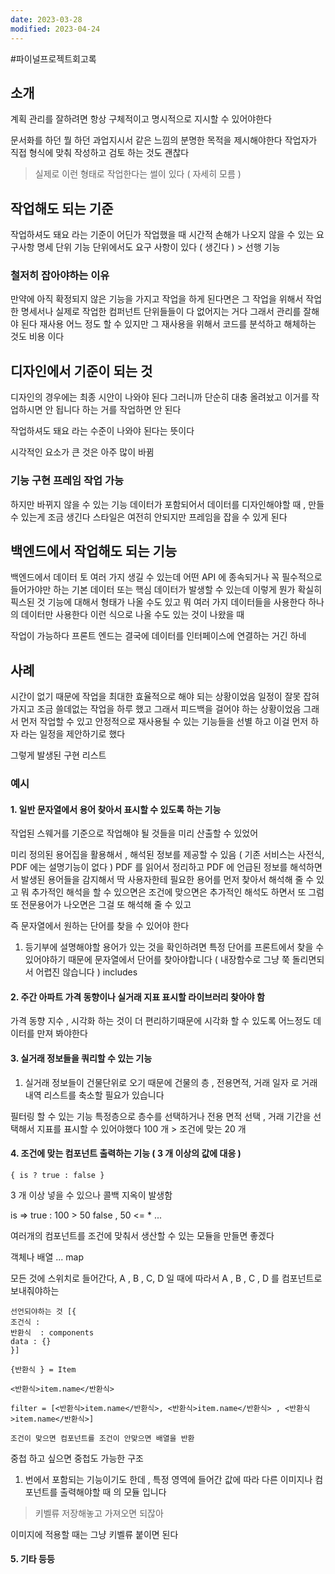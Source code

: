 ```yaml
---
date: 2023-03-28
modified: 2023-04-24
---
```

#파이널프로젝트회고록

## 소개

계획 관리를 잘하려면
항상 구체적이고 명시적으로 지시할 수 있어야한다

문서화를 하던 뭘 하던 과업지시서 같은 느낌의 분명한 목적을 제시해야한다
작업자가 직접 형식에 맞춰 작성하고 검토 하는 것도 괜찮다

> 실제로 이런 형태로 작업한다는 썰이 있다 ( 자세히 모름 )

## 작업해도 되는 기준

작업하셔도 돼요 라는 기준이 어딘가
작업했을 때 시간적 손해가 나오지 않을 수 있는 요구사항 명세 단위
기능 단위에서도 요구 사항이 있다 ( 생긴다 ) > 선행 기능

### 철저히 잡아야하는 이유

만약에 아직 확정되지 않은 기능을 가지고 작업을 하게 된다면은 그 작업을 위해서 작업한 명세서나 실제로 작업한 컴퍼넌트 단위들들이 다 없어지는 거다
그래서 관리를 잘해야 된다
재사용 어느 정도 할 수 있지만 그 재사용을 위해서 코드를 분석하고 해체하는 것도 비용 이다

## 디자인에서 기준이 되는 것

디자인의 경우에는 최종 시안이 나와야 된다 그러니까
단순히 대충 올려놨고 이거를 작업하시면 안 됩니다 하는 거를 작업하면 안 된다

작업하셔도 돼요 라는 수준이 나와야 된다는 뜻이다


시각적인 요소가 큰 것은 아주 많이 바뀜

### 기능 구현 프레임 작업 가능

하지만 바뀌지 않을 수 있는 기능
데이터가 포함되어서 데이터를 디자인해야할 때 , 만들 수 있는게 조금 생긴다
스타일은 여전히 안되지만
프레임을 잡을 수 있게 된다

## 백엔드에서 작업해도 되는 기능

백엔드에서 데이터 토 여러 가지 생길 수 있는데
어떤 API 에 종속되거나 꼭 필수적으로 들어가야만 하는 기본 데이터 또는 핵심 데이터가 발생할 수 있는데
이렇게 뭔가 확실히 픽스된 것 기능에 대해서 형태가 나올 수도 있고 뭐 여러 가지 데이터들을 사용한다
하나의 데이터만 사용한다 이런 식으로 나올 수도 있는 것이 나왔을 때

작업이 가능하다 프론트 엔드는 결국에 데이터를 인터페이스에 연결하는 거긴 하네

## 사례

시간이 없기 때문에 작업을 최대한 효율적으로 해야 되는 상황이었음
일정이 잘못 잡혀가지고 조금 쓸데없는 작업을 하루 했고 그래서 피드백을 걸어야 하는 상황이었음
그래서 먼저 작업할 수 있고 안정적으로 재사용될 수 있는 기능들을 선별 하고 이걸 먼저 하자 라는 일정을 제안하기로 했다

그렇게 발생된 구현 리스트

### 예시

#### 1. 일반 문자열에서 용어 찾아서 표시할 수 있도록 하는 기능

작업된 스웨거를 기준으로 작업해야 될 것들을 미리 산출할 수 있었어

미리 정의된 용어집을 활용해서 , 해석된 정보를 제공할 수 있음 ( 기존 서비스는 사전식, PDF 에는 설명기능이 없다 )
PDF 를 읽어서 정리하고 PDF 에 언급된 정보를 해석하면서 발생된 용어들을 감지해서
딱 사용자한테 필요한 용어를 먼저 찾아서 해석해 줄 수 있고
뭐 추가적인 해석을 할 수 있으면은 조건에 맞으면은 추가적인 해석도 하면서 또 그럼 또 전문용어가 나오면은 그걸 또 해석해 줄 수 있고

즉 문자열에서 원하는 단어를 찾을 수 있어야 한다

1. 등기부에 설명해야할 용어가 있는 것을 확인하려면 특정 단어를 프론트에서 찾을 수 있어야하기 때문에 문자열에서 단어를 찾아야합니다 ( 내장함수로 그냥 쭉 돌리면되서 어렵진 않습니다 )
includes

#### 2. 주간 아파트 가격 동향이나 실거래 지표 표시할 라이브러리 찾아야 함

가격 동향 지수 ,
시각화 하는 것이 더 편리하기때문에 시각화 할 수 있도록 어느정도 데이터를 만져 봐야한다

#### 3. 실거래 정보들을 쿼리할 수 있는 기능

1. 실거래 정보들이 건물단위로 오기 때문에
건물의 층 , 전용면적, 거래 일자 로 거래 내역 리스트를 축소할 필요가 있습니다

필터링 할 수 있는 기능
특정층으로 층수를 선택하거나 전용 면적 선택 , 거래 기간을 선택해서 지표를 표시할 수 있어야했다
100 개 > 조건에 맞는 20 개

#### 4. 조건에 맞는 컴포넌트 출력하는 기능 ( 3 개 이상의 값에 대응 )

`{ is ? true : false }`

3 개 이상 넣을 수 있으나 콜백 지옥이 발생함

is => true : 100 > 50
false , 50 <= * ...

여러개의 컴포넌트를 조건에 맞춰서 생산할 수 있는 모듈을 만들면 좋겠다

객체나 배열 ... map

모든 것에 스위치로 들어간다, A , B , C, D 일 때에 따라서 A , B , C , D 를 컴포넌트로 보내줘야하는

```
선언되야하는 것 [{
조건식 : 
반환식  : components
data : {}
}]

{반환식 } = Item

<반환식>item.name</반환식>

filter = [<반환식>item.name</반환식>, <반환식>item.name</반환식> , <반환식>item.name</반환식>]

조건이 맞으면 컴포넌트를 조건이 안맞으면 배열을 반환

```

중첩 하고 싶으면 중첩도 가능한 구조

1. 번에서 포함되는 기능이기도 한데 , 특정 영역에 들어간 값에 따라 다른 이미지나 컴포넌트를 출력해야할 때 의 모듈 입니다
> 키벨류 저장해놓고 가져오면 되잖아

이미지에 적용할 때는 그냥 키벨류 붙이면 된다

#### 5. 기타 등등
